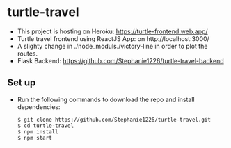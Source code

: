 # turtle-travel
* This project is hosting on Heroku: https://turtle-frontend.web.app/
* Turtle travel frontend using ReactJS App: on http://localhost:3000/
* A slighty change in ./node_moduls./victory-line in order to plot the routes.
* Flask Backend: https://github.com/Stephanie1226/turtle-travel-backend

## Set up
- Run the following commands to download the repo and install dependencies:

    ```
    $ git clone https://github.com/Stephanie1226/turtle-travel.git
    $ cd turtle-travel
    $ npm install
    $ npm start
    ```
 
